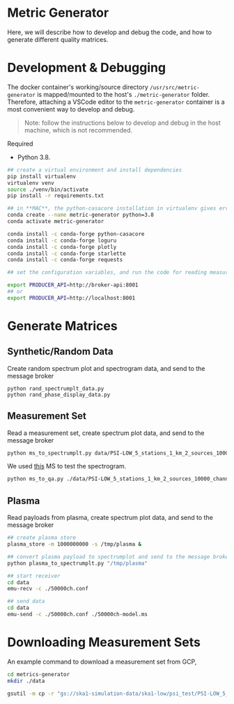 
# Metric Generator

Here, we will describe how to develop and debug the code, and how to generate different quality matrices.

# Development & Debugging

The docker container's working/source directory `/usr/src/metric-generator` is mapped/mounted to the host's `./metric-generator` folder. Therefore, attaching a VSCode editor to the `metric-generator` container is a most convenient way to develop and debug.

> Note: follow the instructions below to develop and debug in the host machine, which is not recommended.

Required
- Python 3.8.

```bash
## create a virtual environment and install dependencies
pip install virtualenv
virtualenv venv
source ./venv/bin/activate
pip install -r requirements.txt

## in **MAC**, the python-casacore installation in virtualenv gives error (C++ library related), therefore, use a conda environment to install casacore libraries.
conda create --name metric-generator python=3.8
conda activate metric-generator

conda install -c conda-forge python-casacore
conda install -c conda-forge loguru
conda install -c conda-forge plotly
conda install -c conda-forge starlette
conda install -c conda-forge requests

## set the configuration variables, and run the code for reading measurement set, generate quality metrics (e.g., spectrum plot) and feed metrics the broker API:

export PRODUCER_API=http://broker-api:8001 
## or
export PRODUCER_API=http://localhost:8001
```

# Generate Matrices
## Synthetic/Random Data

Create random spectrum plot and spectrogram data, and send to the message broker

```
python rand_spectrumplt_data.py
python rand_phase_display_data.py
```

## Measurement Set

Read a measurement set, create spectrum plot data, and send to the message broker
```bash
python ms_to_spectrumplt.py data/PSI-LOW_5_stations_1_km_2_sources_10000_channels-autocorr-noise.ms
```

We used [this](https://console.cloud.google.com/storage/browser/ska1-simulation-data/simulations/psi_simulations_SP-1158/low/PSI-LOW_5_stations_1_km_2_sources_10000_channels-autocorr-noise.ms.split) MS to test the spectrogram.


```bash
python ms_to_qa.py ./data/PSI-LOW_5_stations_1_km_2_sources_10000_channels-autocorr-noise.ms.split
```

## Plasma

Read payloads from plasma, create spectrum plot data, and send to the message broker

```bash
## create plasma store
plasma_store -m 1000000000 -s /tmp/plasma &

## convert plasma payload to spectrumplot and send to the message broker
python plasma_to_spectrumplt.py "/tmp/plasma"

## start receiver
cd data
emu-recv -c ./50000ch.conf

## send data
cd data
emu-send -c ./50000ch.conf ./50000ch-model.ms
```


# Downloading Measurement Sets

An example command to download a measurement set from GCP,

```bash
cd metrics-generator 
mkdir ./data

gsutil -m cp -r "gs://ska1-simulation-data/ska1-low/psi_test/PSI-LOW_5_stations_1_km_2_sources_10000_channels-autocorr-noise.ms" ./data/
```
